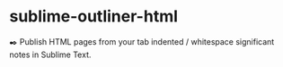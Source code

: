 # sublime-outliner-html
✒️ Publish HTML pages from your tab indented / whitespace significant notes in Sublime Text.
